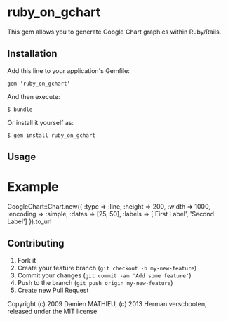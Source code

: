 # ruby_on_gchart

This gem allows you to generate Google Chart graphics within Ruby/Rails.

## Installation

Add this line to your application's Gemfile:

    gem 'ruby_on_gchart'

And then execute:

    $ bundle

Or install it yourself as:

    $ gem install ruby_on_gchart

## Usage


Example
=======

GoogleChart::Chart.new({
    :type => :line,
    :height => 200,
    :width => 1000,
    :encoding => :simple,
    :datas => [25, 50],
    :labels => ['First Label', 'Second Label']
}).to_url


## Contributing

1. Fork it
2. Create your feature branch (`git checkout -b my-new-feature`)
3. Commit your changes (`git commit -am 'Add some feature'`)
4. Push to the branch (`git push origin my-new-feature`)
5. Create new Pull Request

Copyright (c) 2009 Damien MATHIEU, (c) 2013 Herman verschooten, released under the MIT license